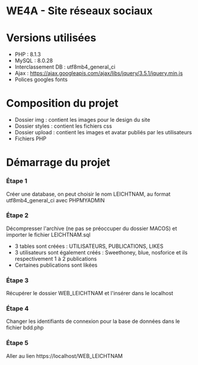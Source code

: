 # WE4A - Site réseaux sociaux

# Versions utilisées 
- PHP : 8.1.3 
- MySQL :  8.0.28
- Interclassement DB : utf8mb4_general_ci
- Ajax : https://ajax.googleapis.com/ajax/libs/jquery/3.5.1/jquery.min.js
- Polices googles fonts

# Composition du projet
- Dossier img : contient les images pour le design du site
- Dossier styles : contient les fichiers css
- Dossier upload : contient les images et avatar publiés par les utilisateurs
- Fichiers PHP 

# Démarrage du projet
### Étape 1
Créer une database, on peut choisir le nom LEICHTNAM, au format utf8mb4_general_ci avec PHPMYADMIN

### Étape 2
Décompresser l'archive (ne pas se préoccuper du dossier MACOS) et importer le fichier LEICHTNAM.sql 
- 3 tables sont créées : UTILISATEURS, PUBLICATIONS, LIKES
- 3 utilisateurs sont également créés : Sweethoney, blue, nosforice et ils respectivement 1 à 2 publications
- Certaines publications sont likées

### Étape 3

Récupérer le dossier WEB_LEICHTNAM et l'insérer dans le localhost

### Étape 4

Changer les identifiants de connexion pour la base de données dans le fichier bdd.php

### Étape 5

Aller au lien https://localhost/WEB_LEICHTNAM
